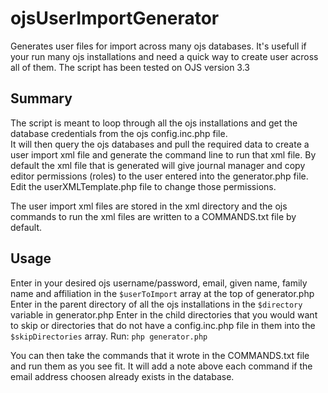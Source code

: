 # ojsUserImportGenerator
Generates user files for import across many ojs databases.  It's usefull if your run many ojs installations and need a quick way to create user across all of them.
The script has been tested on OJS version 3.3

## Summary
The script is meant to loop through all the ojs installations and get the database credentials from the ojs config.inc.php file.  
It will then query the ojs databases and pull the required data to create a user import xml file  and generate the command line to run that xml file.
By default the xml file that is generated will give journal manager and copy editor permissions (roles) to the user entered into the generator.php file.  Edit the userXMLTemplate.php file to change those permissions.

The user import xml files are stored in the xml directory and the ojs commands to run the xml files are written to a COMMANDS.txt file by default.

## Usage
Enter in your desired ojs username/password, email, given name, family name and affiliation in the `$userToImport` array at the top of generator.php
Enter in the parent directory of all the ojs installations in the `$directory` variable in generator.php
Enter in the child directories that you would want to skip or directories that do not have a config.inc.php file in them into the `$skipDirectories` array.
Run:
`php generator.php`

You can then take the commands that it wrote in the COMMANDS.txt file and run them as you see fit. It will add a note above each command if the email address choosen already exists in the database.
